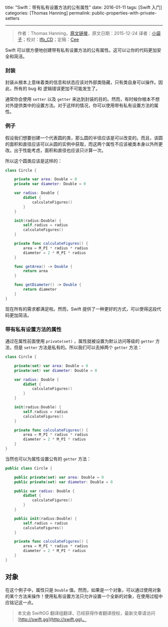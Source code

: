 title: "Swift：带有私有设置方法的公有属性"
date: 2016-01-11
tags: [Swift 入门]
categories: [Thomas Hanning]
permalink: public-properties-with-private-setters

---
> 作者：Thomas Hanning，[原文链接](http://www.thomashanning.com/public-properties-with-private-setters/)，原文日期：2015-12-24
> 译者：[小袋子](http://daizi.me)；校对：[lfb_CD](http://weibo.com/lfbWb)；定稿：[Cee](https://github.com/Cee)
  








<!--此处开始正文-->

Swift 可以很方便地创建带有私有设置方法的公有属性。这可以让你的代码更加安全和简洁。

<!--more-->

### 封装

封装从根本上意味着类的信息和状态应该对外部类隐藏，只有类自身可以操作。因此，所有的 bug 和 逻辑错误更加不可能发生了。

通常你会使用 `setter` 以及 `getter` 来达到封装的目的。然而，有时候你根本不想对外提供类中的设置方法。对于这样的情况，你可以使用带有私有设置方法的属性。

### 例子

假设我们想要创建一个代表圆的类，那么圆的半径应该是可以改变的。而且，该圆的面积和直径应该可以从圆的实例中获取，而这两个属性不应该被类本身以外所更改。出于性能考虑，面积和直径也应该只计算一次。

所以这个圆类应该是这样的：

```swift
class Circle {

    private var area: Double = 0
    private var diameter: Double = 0

    var radius: Double {
        didSet {
            calculateFigures()
        }
    }

    init(radius:Double) {
        self.radius = radius
        calculateFigures()
    }

    private func calculateFigures() {
        area = M_PI * radius * radius
        diameter = 2 * M_PI * radius
    }

    func getArea() -> Double {
        return area
    }

    func getDiameter() -> Double {
        return diameter
    } 
}
```

现在所有的需求都满足啦。然而，Swift 提供了一种更好的方式，可以使得这段代码更加简洁。

### 带有私有设置方法的属性

通过在属性前面使用 `private(set)` ，属性就被设置为默认访问等级的 `getter` 方法，但是 `setter` 方法是私有的。所以我们可以去掉两个 `getter` 方法：

```swift
class Circle {

    private(set) var area: Double = 0
    private(set) var diameter: Double = 0

    var radius: Double {
        didSet {
            calculateFigures()
        }
    }

    init(radius:Double) {
        self.radius = radius
        calculateFigures()
    }

    private func calculateFigures() {
        area = M_PI * radius * radius
        diameter = 2 * M_PI * radius
    }
}
```

当然也可以为属性设置公有的 `getter` 方法：

```swift
public class Circle {

    public private(set) var area: Double = 0
    public private(set) var diameter: Double = 0

    public var radius: Double {
        didSet {
            calculateFigures()
        }
    }

    public init(radius:Double) {
        self.radius = radius
        calculateFigures()
    }

    private func calculateFigures() {
        area = M_PI * radius * radius
        diameter = 2 * M_PI * radius
    }
}
```

## 对象

在这个例子中，属性只是 `Double` 值。然而，如果是一个对象，可以通过使用对象的某个方法来操作！使用私有设置方法只允许设置一个全新的对象，在使用过程中应铭记这一点。
> 本文由 SwiftGG 翻译组翻译，已经获得作者翻译授权，最新文章请访问 [http://swift.gg](http://swift.gg)。